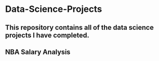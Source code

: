 # Data-Science-Projects
## This repository contains all of the data science projects I have completed.

## NBA Salary Analysis

